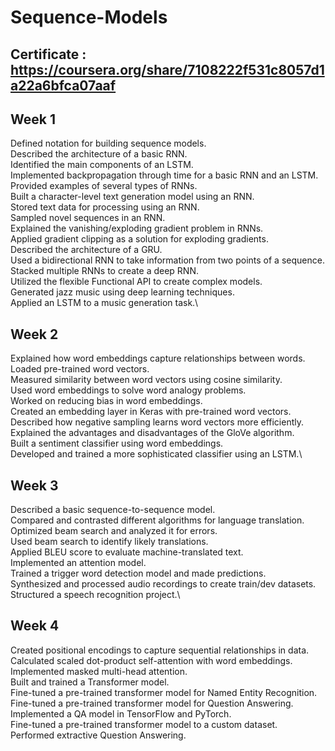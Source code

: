 # Sequence-Models

## Certificate : https://coursera.org/share/7108222f531c8057d1a22a6bfca07aaf

## Week 1
Defined notation for building sequence models.\
Described the architecture of a basic RNN.\
Identified the main components of an LSTM.\
Implemented backpropagation through time for a basic RNN and an LSTM.\
Provided examples of several types of RNNs.\
Built a character-level text generation model using an RNN.\
Stored text data for processing using an RNN.\
Sampled novel sequences in an RNN.\
Explained the vanishing/exploding gradient problem in RNNs.\
Applied gradient clipping as a solution for exploding gradients.\
Described the architecture of a GRU.\
Used a bidirectional RNN to take information from two points of a sequence.\
Stacked multiple RNNs to create a deep RNN.\
Utilized the flexible Functional API to create complex models.\
Generated jazz music using deep learning techniques.\
Applied an LSTM to a music generation task.\


## Week 2
Explained how word embeddings capture relationships between words.\
Loaded pre-trained word vectors.\
Measured similarity between word vectors using cosine similarity.\
Used word embeddings to solve word analogy problems.\
Worked on reducing bias in word embeddings.\
Created an embedding layer in Keras with pre-trained word vectors.\
Described how negative sampling learns word vectors more efficiently.\
Explained the advantages and disadvantages of the GloVe algorithm.\
Built a sentiment classifier using word embeddings.\
Developed and trained a more sophisticated classifier using an LSTM.\


## Week 3
Described a basic sequence-to-sequence model.\
Compared and contrasted different algorithms for language translation.\
Optimized beam search and analyzed it for errors.\
Used beam search to identify likely translations.\
Applied BLEU score to evaluate machine-translated text.\
Implemented an attention model.\
Trained a trigger word detection model and made predictions.\
Synthesized and processed audio recordings to create train/dev datasets.\
Structured a speech recognition project.\


## Week 4
Created positional encodings to capture sequential relationships in data.\
Calculated scaled dot-product self-attention with word embeddings.\
Implemented masked multi-head attention.\
Built and trained a Transformer model.\
Fine-tuned a pre-trained transformer model for Named Entity Recognition.\
Fine-tuned a pre-trained transformer model for Question Answering.\
Implemented a QA model in TensorFlow and PyTorch.\
Fine-tuned a pre-trained transformer model to a custom dataset.\
Performed extractive Question Answering.
